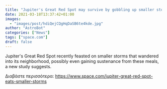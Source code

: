```yaml
---
title: "Jupiter's Great Red Spot may survive by gobbling up smaller storms"
date: 2021-03-18T13:37:42+01:00
images:
  - "images/post/hdiQejCQgHqDaSB6te4kde.jpg"
author: "AstroBot"
categories: ["News"]
tags: ["space.com"]
draft: false
---
```


Jupiter's Great Red Spot recently feasted on smaller storms that wandered into its neighborhood, possibly even gaining sustenance from these meals, a new study suggests. 

Διαβάστε περισσότερα: https://www.space.com/jupiter-great-red-spot-eats-smaller-storms
